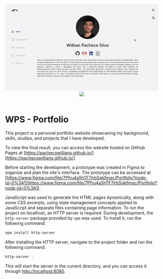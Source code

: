 <div align="center">
    <br/>
    <img src="./img/Projects/portfolio.gif"/>
    <img height="339px" src="./img/Projects/portfoliomobile.gif"/>
    <br>
</div>

<br/>

# WPS - Portfolio

This project is a personal portfolio website showcasing my background, skills, studies, and projects that I have developed.

To view the final result, you can access the website hosted on GitHub Pages at [https://pachecowillians.github.io/](https://pachecowillians.github.io/).

Before starting the development, a prototype was created in Figma to organize and plan the site's interface. The prototype can be accessed at [https://www.figma.com/file/7Pfru4a5hTF7lrbSqkfmqc/Portfolio?node-id=0%3A1](https://www.figma.com/file/7Pfru4a5hTF7lrbSqkfmqc/Portfolio?node-id=0%3A1).

JavaScript was used to generate the HTML pages dynamically, along with some CSS excerpts, using state management concepts applied to JavaScript and separate files containing page information. To run the project on localhost, an HTTP server is required. During development, the `http-server` package provided by `npm` was used. To install it, run the following command:

```zsh
npm install http-server
```

After installing the HTTP server, navigate to the project folder and run the following command:

```zsh
http-server .
```

This will start the server in the current directory, and you can access it through [http://localhost:8080](http://localhost:8080).